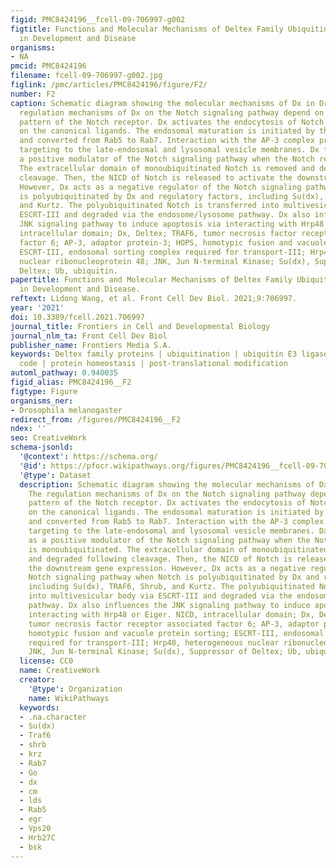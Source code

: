 ```yaml
---
figid: PMC8424196__fcell-09-706997-g002
figtitle: Functions and Molecular Mechanisms of Deltex Family Ubiquitin E3 Ligases
  in Development and Disease
organisms:
- NA
pmcid: PMC8424196
filename: fcell-09-706997-g002.jpg
figlink: /pmc/articles/PMC8424196/figure/F2/
number: F2
caption: Schematic diagram showing the molecular mechanisms of Dx in Drosophila. The
  regulation mechanisms of Dx on the Notch signaling pathway depend on the ubiquitination
  pattern of the Notch receptor. Dx activates the endocytosis of Notch independent
  on the canonical ligands. The endosomal maturation is initiated by the HOPS complex
  and converted from Rab5 to Rab7. Interaction with the AP-3 complex promotes Notch
  targeting to the late-endosomal and lysosomal vesicle membranes. Dx functions as
  a positive modulator of the Notch signaling pathway when the Notch receptor is monoubiquitinated.
  The extracellular domain of monoubiquitinated Notch is removed and degraded following
  cleavage. Then, the NICD of Notch is released to activate the downstream gene expression.
  However, Dx acts as a negative regulator of the Notch signaling pathway when Notch
  is polyubiquitinated by Dx and regulatory factors, including Su(dx), TRAF6, Shrub,
  and Kurtz. The polyubiquitinated Notch is transferred into multivesicular body via
  ESCRT-III and degraded via the endosome/lysosome pathway. Dx also influences the
  JNK signaling pathway to induce apoptosis via interacting with Hrp48 or Eiger. NICD,
  intracellular domain; Dx, Deltex; TRAF6, tumor necrosis factor receptor associated
  factor 6; AP-3, adaptor protein-3; HOPS, homotypic fusion and vacuole protein sorting;
  ESCRT-III, endosomal sorting complex required for transport-III; Hrp48, heterogeneous
  nuclear ribonucleoprotein 48; JNK, Jun N-terminal Kinase; Su(dx), Suppressor of
  Deltex; Ub, ubiquitin.
papertitle: Functions and Molecular Mechanisms of Deltex Family Ubiquitin E3 Ligases
  in Development and Disease.
reftext: Lidong Wang, et al. Front Cell Dev Biol. 2021;9:706997.
year: '2021'
doi: 10.3389/fcell.2021.706997
journal_title: Frontiers in Cell and Developmental Biology
journal_nlm_ta: Front Cell Dev Biol
publisher_name: Frontiers Media S.A.
keywords: Deltex family proteins | ubiquitination | ubiquitin E3 ligase | ubiquitin
  code | protein homeostasis | post-translational modification
automl_pathway: 0.940035
figid_alias: PMC8424196__F2
figtype: Figure
organisms_ner:
- Drosophila melanogaster
redirect_from: /figures/PMC8424196__F2
ndex: ''
seo: CreativeWork
schema-jsonld:
  '@context': https://schema.org/
  '@id': https://pfocr.wikipathways.org/figures/PMC8424196__fcell-09-706997-g002.html
  '@type': Dataset
  description: Schematic diagram showing the molecular mechanisms of Dx in Drosophila.
    The regulation mechanisms of Dx on the Notch signaling pathway depend on the ubiquitination
    pattern of the Notch receptor. Dx activates the endocytosis of Notch independent
    on the canonical ligands. The endosomal maturation is initiated by the HOPS complex
    and converted from Rab5 to Rab7. Interaction with the AP-3 complex promotes Notch
    targeting to the late-endosomal and lysosomal vesicle membranes. Dx functions
    as a positive modulator of the Notch signaling pathway when the Notch receptor
    is monoubiquitinated. The extracellular domain of monoubiquitinated Notch is removed
    and degraded following cleavage. Then, the NICD of Notch is released to activate
    the downstream gene expression. However, Dx acts as a negative regulator of the
    Notch signaling pathway when Notch is polyubiquitinated by Dx and regulatory factors,
    including Su(dx), TRAF6, Shrub, and Kurtz. The polyubiquitinated Notch is transferred
    into multivesicular body via ESCRT-III and degraded via the endosome/lysosome
    pathway. Dx also influences the JNK signaling pathway to induce apoptosis via
    interacting with Hrp48 or Eiger. NICD, intracellular domain; Dx, Deltex; TRAF6,
    tumor necrosis factor receptor associated factor 6; AP-3, adaptor protein-3; HOPS,
    homotypic fusion and vacuole protein sorting; ESCRT-III, endosomal sorting complex
    required for transport-III; Hrp48, heterogeneous nuclear ribonucleoprotein 48;
    JNK, Jun N-terminal Kinase; Su(dx), Suppressor of Deltex; Ub, ubiquitin.
  license: CC0
  name: CreativeWork
  creator:
    '@type': Organization
    name: WikiPathways
  keywords:
  - .na.character
  - Su(dx)
  - Traf6
  - shrb
  - krz
  - Rab7
  - Go
  - dx
  - cm
  - lds
  - Rab5
  - egr
  - Vps20
  - Hrb27C
  - bsk
---
```

